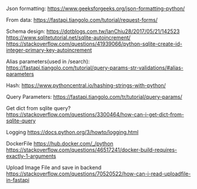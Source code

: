 Json formatting:
https://www.geeksforgeeks.org/json-formatting-python/

From data:
https://fastapi.tiangolo.com/tutorial/request-forms/

Schema design:
https://dotblogs.com.tw/IanChiu28/2017/05/21/142523
https://www.sqlitetutorial.net/sqlite-autoincrement/
https://stackoverflow.com/questions/41939066/python-sqlite-create-id-integer-primary-key-autoincrement

Alias parameters(used in /search):
https://fastapi.tiangolo.com/tutorial/query-params-str-validations/#alias-parameters

Hash:
https://www.pythoncentral.io/hashing-strings-with-python/

Query Parameters:
https://fastapi.tiangolo.com/tr/tutorial/query-params/

Get dict from sqlite query?
https://stackoverflow.com/questions/3300464/how-can-i-get-dict-from-sqlite-query

Logging
https://docs.python.org/3/howto/logging.html

DockerFile
https://hub.docker.com/_/python
https://stackoverflow.com/questions/46517241/docker-build-requires-exactly-1-arguments

Upload Image File and save in backend
https://stackoverflow.com/questions/70520522/how-can-i-read-uploadfile-in-fastapi